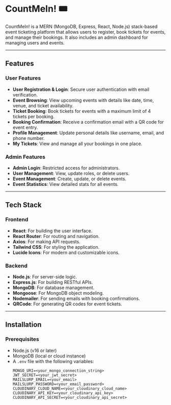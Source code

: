 # CountMeIn! 🎟️

CountMeIn! is a MERN (MongoDB, Express, React, Node.js) stack-based event ticketing platform that allows users to register, book tickets for events, and manage their bookings. It also includes an admin dashboard for managing users and events.

---

## Features

### User Features
- **User Registration & Login**: Secure user authentication with email verification.
- **Event Browsing**: View upcoming events with details like date, time, venue, and ticket availability.
- **Ticket Booking**: Book tickets for events with a maximum limit of 4 tickets per booking.
- **Booking Confirmation**: Receive a confirmation email with a QR code for event entry.
- **Profile Management**: Update personal details like username, email, and phone number.
- **My Tickets**: View and manage all your bookings in one place.

### Admin Features
- **Admin Login**: Restricted access for administrators.
- **User Management**: View, update roles, or delete users.
- **Event Management**: Create, update, or delete events.
- **Event Statistics**: View detailed stats for all events.

---

## Tech Stack

### Frontend
- **React**: For building the user interface.
- **React Router**: For routing and navigation.
- **Axios**: For making API requests.
- **Tailwind CSS**: For styling the application.
- **Lucide Icons**: For modern and customizable icons.

### Backend
- **Node.js**: For server-side logic.
- **Express.js**: For building RESTful APIs.
- **MongoDB**: For database management.
- **Mongoose**: For MongoDB object modeling.
- **Nodemailer**: For sending emails with booking confirmations.
- **QRCode**: For generating QR codes for event tickets.

---

## Installation

### Prerequisites
- Node.js (v16 or later)
- MongoDB (local or cloud instance)
- A `.env` file with the following variables:
  ```env
  MONGO_URI=<your_mongo_connection_string>
  JWT_SECRET=<your_jwt_secret>
  MAILSLURP_EMAIL=<your_email>
  MAILSLURP_PASSWORD=<your_email_password>
  CLOUDINARY_CLOUD_NAME=<your_cloudinary_cloud_name>
  CLOUDINARY_API_KEY=<your_cloudinary_api_key>
  CLOUDINARY_API_SECRET=<your_cloudinary_api_secret>
